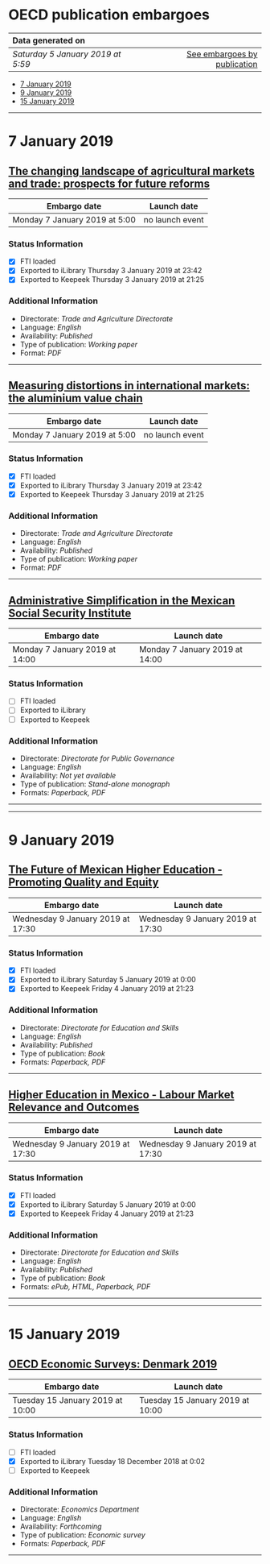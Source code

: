 # OECD publication embargoes

Data generated on | |
|:-----|------:|
| *Saturday 5 January 2019 at 5:59* | [See embargoes by publication](embargoes-by-publication.md) |

* [7 January 2019](#7-january-2019)
* [9 January 2019](#9-january-2019)
* [15 January 2019](#15-january-2019)

------

# 7 January 2019

## [The changing landscape of agricultural markets and trade: prospects for future reforms](https://doi.org/10.1787/7dec9074-en)

Embargo date | Launch date
-------------|:------------:
Monday 7 January 2019 at 5:00 | no launch event

### Status Information

- [x] FTI loaded 
- [x] Exported to iLibrary Thursday 3 January 2019 at 23:42
- [x] Exported to Keepeek Thursday 3 January 2019 at 21:25

### Additional Information

* Directorate: *Trade and Agriculture Directorate*
* Language: *English*
* Availability: *Published*
* Type of publication: *Working paper*
* Format: *PDF*

------

## [Measuring distortions in international markets: the aluminium value chain](https://doi.org/10.1787/c82911ab-en)

Embargo date | Launch date
-------------|:------------:
Monday 7 January 2019 at 5:00 | no launch event

### Status Information

- [x] FTI loaded 
- [x] Exported to iLibrary Thursday 3 January 2019 at 23:42
- [x] Exported to Keepeek Thursday 3 January 2019 at 21:25

### Additional Information

* Directorate: *Trade and Agriculture Directorate*
* Language: *English*
* Availability: *Published*
* Type of publication: *Working paper*
* Format: *PDF*

------

## [Administrative Simplification in the Mexican Social Security Institute](https://doi.org/10.1787/9789264306561-en)

Embargo date | Launch date
-------------|------------
Monday 7 January 2019 at 14:00 | Monday 7 January 2019 at 14:00

### Status Information

- [ ] FTI loaded
- [ ] Exported to iLibrary
- [ ] Exported to Keepeek

### Additional Information

* Directorate: *Directorate for Public Governance*
* Language: *English*
* Availability: *Not yet available*
* Type of publication: *Stand-alone monograph*
* Formats: *Paperback, PDF*

------

------

# 9 January 2019

## [The Future of Mexican Higher Education - Promoting Quality and Equity](https://doi.org/10.1787/9789264309371-en)

Embargo date | Launch date
-------------|------------
Wednesday 9 January 2019 at 17:30 | Wednesday 9 January 2019 at 17:30

### Status Information

- [x] FTI loaded 
- [x] Exported to iLibrary Saturday 5 January 2019 at 0:00
- [x] Exported to Keepeek Friday 4 January 2019 at 21:23

### Additional Information

* Directorate: *Directorate for Education and Skills*
* Language: *English*
* Availability: *Published*
* Type of publication: *Book*
* Formats: *Paperback, PDF*

------

## [Higher Education in Mexico - Labour Market Relevance and Outcomes](https://doi.org/10.1787/9789264309432-en)

Embargo date | Launch date
-------------|------------
Wednesday 9 January 2019 at 17:30 | Wednesday 9 January 2019 at 17:30

### Status Information

- [x] FTI loaded 
- [x] Exported to iLibrary Saturday 5 January 2019 at 0:00
- [x] Exported to Keepeek Friday 4 January 2019 at 21:23

### Additional Information

* Directorate: *Directorate for Education and Skills*
* Language: *English*
* Availability: *Published*
* Type of publication: *Book*
* Formats: *ePub, HTML, Paperback, PDF*

------

------

# 15 January 2019

## [OECD Economic Surveys: Denmark 2019](https://doi.org/10.1787/eco_surveys-dnk-2019-en)

Embargo date | Launch date
-------------|------------
Tuesday 15 January 2019 at 10:00 | Tuesday 15 January 2019 at 10:00

### Status Information

- [ ] FTI loaded
- [x] Exported to iLibrary Tuesday 18 December 2018 at 0:02
- [ ] Exported to Keepeek

### Additional Information

* Directorate: *Economics Department*
* Language: *English*
* Availability: *Forthcoming*
* Type of publication: *Economic survey*
* Formats: *Paperback, PDF*

------